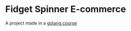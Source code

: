 # Fidget Spinner E-commerce
A project made in a [golang course](https://www.udemy.com/course/building-web-applications-with-go-intermediate-level/)